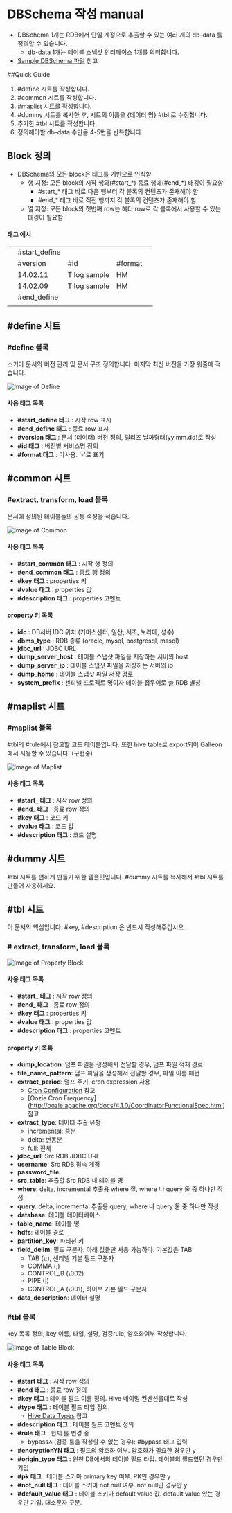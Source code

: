# DBSchema 작성 manual
* DBSchema 1개는 RDB에서 단일 계정으로 추출할 수 있는 여러 개의 db-data 를 정의할 수 있습니다.
    - db-data 1개는 테이블 스냅샷 인터페이스 1개를 의미합니다.
* [Sample DBSchema 파일](https://docs.google.com/spreadsheets/d/1f76XlYgiEApCe5DpzzwfWR55EN8X4whsd9YYQ2-IK78/edit?usp=sharing) 참고

##Quick Guide
1. \#define 시트를 작성합니다.
2. \#common 시트를 작성합니다.
3. \#maplist 시트를 작성합니다.
4. \#dummy 시트를 복사한 후, 시트의 이름을 {데이터 명} \#tbl 로 수정합니다.
5. 추가한 \#tbl 시트를 작성합니다.
6. 정의해야할 db-data 수만큼 4-5번을 반복합니다.

## Block 정의
* DBSchema의 모든 block은 태그를 기반으로 인식함
    * 행 지정: 모든 block의 시작 행와(\#start\_\*) 종료 행에(\#end\_\*) 태깅이 필요함
        * \#start\_\* 태그 바로 다음 행부터 각 블록의 컨텐츠가 존재해야 함
        * \#end\_\* 태그 바로 직전 행까지 각 블록의 컨텐츠가 존재해야 함
    * 열 지정: 모든 block의 첫번째 row는 헤더 row로 각 블록에서 사용할 수 있는 태깅이 필요함

#### 태그 예시
| | | | | |
|-----|-----|-----|-----|-----|
| | #start_define | | | |
| | #version    | #id   | #format | |
| | 14.02.11    | T log sample |    HM  | |
| | 14.02.09    | T log sample |    HM  | |
| | #end_define |  | | |
| | | | | |

## \#define 시트
### \#define 블록
스키마 문서의 버전 관리 및 문서 구조 정의합니다. 마지막 최신 버전을 가장 윗줄에 적습니다.

![Image of Define](https://github.com/skpdi/sentinel-document/blob/master/schema/db_schema_define.png?raw=true)

#### 사용 태그 목록
* **\#start\_define 태그** : 시작 row 표시
* **\#end\_define 태그** : 종료 row 표시
* **\#version 태그** : 문서 (데이터) 버전 정의, 릴리즈 날짜형태(yy.mm.dd)로 작성
* **\#id 태그** : 버전별 서비스명 정의
* **\#format 태그** : 미사용. '-'로 표기

## \#common 시트
### \#extract, transform, load 블록
문서에 정의된 테이블들의 공통 속성을 적습니다. 

![Image of Common](https://github.com/skpdi/sentinel-document/blob/master/schema/db_schema_common.png?raw=true)

#### 사용 태그 목록
* **\#start\_common 태그** : 시작 행 정의
* **\#end\_common 태그** : 종료 행 정의
* **\#key 태그** : properties 키
* **\#value 태그** : properties 값
* **\#description 태그** : properties 코멘트

#### property 키 목록
* **idc** : DB서버 IDC 위치 (커머스센터, 일산, 서초, 보라매, 성수)
* **dbms\_type** : RDB 종류 (oracle, mysql, postgresql, mssql)
* **jdbc\_url** : JDBC URL
* **dump\_server_host** : 테이블 스냅샷 파일을 저장하는 서버의 host
* **dump\_server\_ip** : 테이블 스냅샷 파일을 저장하는 서버의 ip
* **dump\_home** : 테이블 스냅샷 파일 저장 경로
* **system\_prefix** : 센티넬 프로젝트 명이자 테이블 접두어로 쓸 RDB 별칭

## \#maplist 시트
### \#maplist 블록
\#tbl의 \#rule에서 참고할 코드 테이블입니다.
또한 hive table로 export되어 Galleon에서 사용할 수 있습니다. (구현중)

![Image of Maplist](https://github.com/skpdi/sentinel-document/blob/master/schema/db_schema_maplist.png?raw=true)

#### 사용 태그 목록
* **\#start\_ 태그** : 시작 row 정의
* **\#end\_ 태그** : 종료 row 정의
* **\#key 태그** : 코드 키
* **\#value 태그** : 코드 값
* **\#description 태그** : 코드 설명

## \#dummy 시트
\#tbl 시트를 편하게 만들기 위한 템플릿입니다. \#dummy 시트를 복사해서 \#tbl 시트를 만들어 사용하세요.

## \#tbl 시트
이 문서의 핵심입니다. 
\#key, \#description 은 반드시 작성해주십시오.

### \# extract, transform, load 블록

![Image of Property Block](https://github.com/skpdi/sentinel-document/blob/master/schema/db_schema_tbl_0.png?raw=true)

#### 사용 태그 목록
* **\#start\_ 태그** : 시작 row 정의
* **\#end\_ 태그** : 종료 row 정의
* **\#key 태그** : properties 키
* **\#value 태그** : properties 값
* **\#description 태그** : properties 코멘트

#### property 키 목록
* **dump\_location**: 덤프 파일을 생성해서 전달할 경우, 덤프 파일 적재 경로
* **file\_name\_pattern**: 덤프 파일을 생성해서 전달할 경우, 파일 이름 패턴
* **extract\_period**: 덤프 주기. cron expression 사용
    * [Cron Configuration](https://en.wikipedia.org/wiki/Cron) 참고
    * [Oozie Cron Frequency] (http://oozie.apache.org/docs/4.1.0/CoordinatorFunctionalSpec.html) 참고
* **extract_type**: 데이터 추출 유형
    * incremental: 증분
    * delta: 변동분
    * full: 전체
* **jdbc_url**: Src RDB JDBC URL
* **username**: Src RDB 접속 계정
* **password\_file**: 
* **src\_table**: 추출할 Src RDB 내 테이블 명
* **where**: delta, incremental 추출용 where 절, where 나 query 둘 중 하나만 작성
* **query**: delta, incremental 추출용 query, where 나 query 둘 중 하나만 작성
* **database**: 테이블 데이터베이스
* **table\_name**: 테이블 명
* **hdfs**: 테이블 경로
* **partition\_key**: 파티션 키
* **field\_delim**: 필드 구분자. 아래 값들만 사용 가능하다. 기본값은 TAB
    - TAB (\t), 센티넬 기본 필드 구분자
    - COMMA (,)
    - CONTROL_B (\002)
    - PIPE (|)
    - CONTROL_A (\001), 하이브 기본 필드 구분자
* **data\_description**: 데이터 설명

### \#tbl 블록
key 목록 정의, key 이름, 타입, 설명, 검증rule, 암호화여부 작성합니다.

![Image of Table Block](https://github.com/skpdi/sentinel-document/blob/master/schema/db_schema_tbl_1.png?raw=true)

#### 사용 태그 목록
* **\#start 태그** : 시작 row 정의
* **\#end 태그** : 종료 row 정의
* **\#key 태그** : 테이블 필드 이름 정의. Hive 네이밍 컨벤션룰대로 작성
* **\#type 태그** : 테이블 필드 타입 정의. 
    - [Hive Data Types](https://cwiki.apache.org/confluence/display/Hive/LanguageManual+Types) 참고
* **\#description 태그** : 테이블 필드 코멘트 정의
* **\#rule 태그** : 현재 룰 변경 중
    * bypass시(검증 룰을 작성할 수 없는 경우): #bypass 태그 입력
* **\#encryptionYN 태그** : 필드의 암호화 여부. 암호화가 필요한 경우만 y
* **\#origin\_type 태그** : 원천 DB에서의 테이블 필드 타입. 테이블의 필드였던 경우만 기입
* **\#pk 태그** : 테이블 스키마 primary key 여부. PK인 경우만 y
* **\#not\_null 태그** : 테이블 스키마 not null 여부. not null인 경우만 y
* **\#default\_value 태그** : 테이블 스키마 default value 값. default value 있는 경우만 기입. 대소문자 구분.
